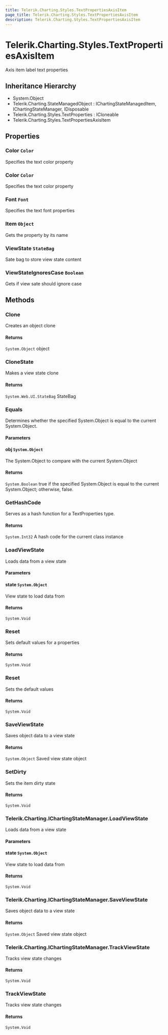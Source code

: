 ```yaml
---
title: Telerik.Charting.Styles.TextPropertiesAxisItem
page_title: Telerik.Charting.Styles.TextPropertiesAxisItem
description: Telerik.Charting.Styles.TextPropertiesAxisItem
---
```


# Telerik.Charting.Styles.TextPropertiesAxisItem

Axis item label text properties

## Inheritance Hierarchy

* System.Object
* Telerik.Charting.StateManagedObject : IChartingStateManagedItem, IChartingStateManager, IDisposable
* Telerik.Charting.Styles.TextProperties : ICloneable
* Telerik.Charting.Styles.TextPropertiesAxisItem

## Properties

###  Color `Color`

Specifies the text color property

###  Color `Color`

Specifies the text color property

###  Font `Font`

Specifies the text font properties

###  Item `Object`

Gets the property by its name

###  ViewState `StateBag`

Sate bag to store view state content

###  ViewStateIgnoresCase `Boolean`

Gets if view sate should ignore case

## Methods

###  Clone

Creates an object clone

#### Returns

`System.Object` object

###  CloneState

Makes a view state clone

#### Returns

`System.Web.UI.StateBag` StateBag

###  Equals

Determines whether the specified System.Object is equal to the current System.Object.

#### Parameters

#### obj `System.Object`

The System.Object to compare with the current System.Object

#### Returns

`System.Boolean` true if the specified System.Object is equal to the current System.Object;
                otherwise, false.

###  GetHashCode

Serves as a hash function for a TextProperties type.

#### Returns

`System.Int32` A hash code for the current class instance

###  LoadViewState

Loads data from a view state

#### Parameters

#### state `System.Object`

View state to load data from

#### Returns

`System.Void` 

###  Reset

Sets default values for a properties

#### Returns

`System.Void` 

###  Reset

Sets the default values

#### Returns

`System.Void` 

###  SaveViewState

Saves object data to a view state

#### Returns

`System.Object` Saved view state object

###  SetDirty

Sets the item dirty state

#### Returns

`System.Void` 

###  Telerik.Charting.IChartingStateManager.LoadViewState

Loads data from a view state

#### Parameters

#### state `System.Object`

View state to load data from

#### Returns

`System.Void` 

###  Telerik.Charting.IChartingStateManager.SaveViewState

Saves object data to a view state

#### Returns

`System.Object` Saved view state object

###  Telerik.Charting.IChartingStateManager.TrackViewState

Tracks view state changes

#### Returns

`System.Void` 

###  TrackViewState

Tracks view state changes

#### Returns

`System.Void` 

